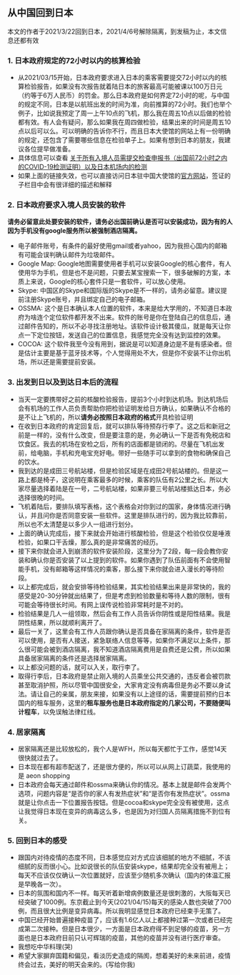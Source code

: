 ## 从中国回到日本

本文的作者于2021/3/22回到日本，2021/4/6号解除隔离，到发稿为止，本文信息还都有效

### 1. 日本政府规定的72小时以内的核算检验
   - 从2021/03/15开始，日本政府要求进入日本的乘客需要提交72小时以内的核算检验报告，如果没有次报告就着陆日本的旅客最高可能被课以100万日元（约等于6万人民币）的罚金。那么日本政府是如何界定72小时的呢，与中国的规定不同，日本是以航班出发的时间为准，向前推算的72小时。我们也举个例子，比如说我预定了周一上午10点的飞机，那么我在周五10点以后做的检验都有效。有人会有疑问，那么如果我在周四做检验，结果出来的时间是周五10点以后可以么。可以明确的告诉你不行，而且日本大使馆的网站上有一份明确的规定，还包含了需要哪些信息在检验单子上。如果有想到日本的朋友，我建议各位提早做准备。
   - 具体信息可以查看  [关于所有入境人员需提交检查申报书（出国前72小时之内的COVID-19检测证明）以及日本机场内的检测](https://www.cn.emb-japan.go.jp/itpr_zh/00_000485_00095.html)
   - 如果上面的链接失效，也可以直接访问日本驻中国大使馆的[官方网站](https://www.cn.emb-japan.go.jp/itprtop_zh/index.html)，签证的子栏目中会有很详细的描述和解释

### 2. 日本政府要求入境人员安装的软件

**请务必留意此处要安装的软件，请务必出国前确认是否可以安装成功，因为有的人因为手机没有google服务所以被强制酒店隔离。**

- 电子邮件账号，有条件的最好使用gmail或者yahoo，因为我担心国内的邮箱有可能会误判确认邮件为垃圾邮件。
- Google Map: Google地图需要使用者手机可以安装Google的核心套件，有人使用华为手机，但是也不是问题，只要去某宝搜索一下，很多破解的方案，本质上来说，Google的核心套件只是一套软件，可以放心使用。
- Skype: 中国区的Skype和国际版的Skype是不一样的，请务必留意。建议提前注册Skype账号，并且绑定自己的电子邮箱。
- OSSMA: 这个是日本确认本人位置的软件，本来是给大学用的，不知道日本政府为啥连个定位软件都开发不出来。软件的账号是你在登陆自己的信息后，通过邮件告知的，所以不必寻找注册地址。该软件设计极其傻瓜，就是每天让你点一下定位按钮，发送自己的位置信息，我感觉完全没有达到监控的效果。
- COCOA: 这个软件我至今没有用到，据说是可以知道身边是不是有感染者。但是估计主要是基于蓝牙技术等，个人觉得用处不大，但是你不安装不让你出机场，所以还是需要提前安装。

### 3. 出发到日以及到达日本后的流程

- 当天一定要携带好之前的核酸检验报告，提前3个小时到达机场。到达机场后会有机场的工作人员负责帮助你把检验证明发给日方确认，如果确认不合格的是不让上飞机的，所以**请务必按照日本政府的格式**开具检验证明
- 在收到日本政府的肯定回复后，就可以排队等待预存行李了。这之后和新冠之前是一样的，没有什么改变，但是要注意的是，务必确认一下是否有免税店和饮食区。我去的机场在安检之后，所有的店面都是锁闭的。尽量在飞机出发前，给电脑，手机和充电宝充好电。带好一些随手可以拿到的食物和确保自己的饮水。
- 我到达的是成田三号航站楼，但是检验区域是在成田2号航站楼的。但是这一路上都是椅子，这说明在乘客最多的时候，乘客的队伍有2公里之长。所以大家尽量选择着陆是在一号，二号航站楼，如果非要三号航站楼抵达日本，务必选择很晚的时间。
- 飞机着陆后，要排队填写表格，这个表格会对你到过的国家，身体情况进行确认，并且问你是否同意安装一些软件。这里是排队进行的，因为我比较靠前，所以也不太清楚是以多少人一组进行划分。
- 上面的确认完成后，接下来就会开始进行核酸检验，但是这个检验仅仅是唾液检验，如果口干舌燥，那么真的是非常痛苦的经历。
- 接下来你就会进入到崩溃的软件安装阶段，这里分为了2段，每一段会教你安装和确认你是否安装了以上提到的软件。如果你遇到了队伍前面有不会使用智能手机，没有邮箱等这样情况的乘客，那么接下来你就会进入漫长的等待阶段。
- 以上都完成后，就会安排等待检验结果，其实检验结果出来是非常快的，我的感受是20-30分钟就出结果了，但是考虑到检验数量和等待人数的限制，很有可能会等待很长时间。有网上误传说检验非常耗时是不对的。
- 检验结果是几人一组领取，然后会有工作人员告诉你阴性或是阳性结果。我是阴性结果，所以就顺利离开了。
- 最后一关了，这里会有工作人员跟你确认是否具备在家隔离的条件，软件是否可以使用，是否有人接送，紧急联络人信息等等，如果你不满足以上条件，那么很可能会被到酒店隔离，我不知道酒店隔离费用是自费还是公费，所以如果具备居家隔离的条件还是选择居家隔离。
- 以上都没问题的话，就可以入关，取行李了。
- 取得行李后，日本政府是禁止刚入境的人员乘坐公共交通的，违反者会被罚款甚至取消护照，所以尽管中国很安全，大家肯定没有病毒但是务必不要以身试法。请让自己的亲属，朋友来接，如果没有以上途径的话，需要提前预约日本国内的租车服务，这里的**租车服务也是日本政府指定的几家公司，不要随便叫计程车**，以免误触法律红线。

### 4. 居家隔离

- 居家隔离还是比较放松的，我个人是WFH，所以每天都忙于工作，感觉14天很快就过去了。
- 日本现在都有超市配送了，还是很方便的，所以可以从网上订蔬菜，我使用的是 aeon shopping
- 日本政府会每天通过邮件和ossma来确认你的情况。基本上就是邮件会发两个选项，问题内容是“是否你的家人有发热症状”和“是否你有发热症状”。ossma就是让你点击一下位置报告按钮。但是cocoa和skype完全没有被使用，这点让我觉得日本现在变异的病毒这么多，也是因为对归国人员隔离措施不到位有关。

### 5. 回到日本的感受

- 跟国内对待疫情的态度不同，日本感觉应对方式应该细腻的地方不细腻，不该细腻的反而很小心。比如说很长的队伍安装skype，结果却完全没有被用上；每天不应该仅仅确认一次位置就好，应该至少随机多次确认（国内的体温汇报是早晚各一次）。
- 日本的氛围和国内不一样。每天听着新增病例数量还是很刺激的，大阪每天已经突破了1000例。东京截止到今天(2021/04/15)每天的感染人数也突破了700例，而且很大比例是变异病毒。所以我明显感觉日本政府已经束手无策了。
- 中国已经开始普遍接种疫苗了，应该有1.6亿人以上都接种过第一次或者已经完成第二次接种。但是日本很少，一方面是日本政府得不到足够的疫苗，另一方面也是日本政府目前只认可辉瑞的疫苗，其他的疫苗并没有进行医疗审查。
- 我想吃中华料理(哭)
- 希望大家摒弃国籍和偏见，看淡历史造成的隔阂，想着美好的未来前进，疫情终会过去，美好的明天会来的。(写给你我)
